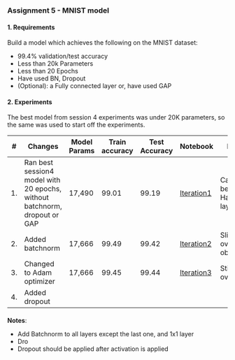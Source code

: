 ### Assignment 5 - MNIST model

#### 1. Requirements
Build a model which achieves the following on the MNIST dataset:
- 99.4% validation/test accuracy
- Less than 20k Parameters
- Less than 20 Epochs
- Have used BN, Dropout
- (Optional): a Fully connected layer or, have used GAP

#### 2. Experiments
The best model from session 4 experiments was under 20K parameters, so the same was used to start off the experiments. 

|#  | Changes	                                                | Model Params	|  Train accuracy |	Test Accuracy |	Notebook | Notes |
|--| ------------------------------------------------------- | -------- | --------- | --------- | ---------- | ------- |
|1. | Ran best session4 model with 20 epochs, without batchnorm, dropout or GAP | 17,490 |	99.01 |	99.19 | [Iteration1]() | Can get better. Has a FC layer |
|2. | Added batchnorm  | 17,666	| 99.49 |	99.42 | [Iteration2]() | Slight overfitting observed |
|3. | Changed to Adam optimizer | 17,666 |	99.45 |	99.44 | [Iteration3]() | Still overfitting |
|4. | Added dropout | 





#### 



**Notes**:
- Add Batchnorm to all layers except the last one, and 1x1 layer
- Dro
- Dropout should be applied after activation is applied
